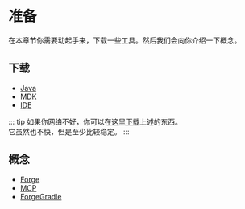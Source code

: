 # 准备

在本章节你需要动起手来，下载一些工具。然后我们会向你介绍一下概念。


## 下载

-  [Java](./java)
-  [MDK](./mdk)
-  [IDE](./gradle-ide)

::: tip
如果你网络不好，你可以在[这里下载](https://jihuayu-my.sharepoint.com/:f:/g/personal/admin_jihuayu_site/EmU2Ep-SW3NOiG4RNjajdDMBLHyvdd3ZHvRde-Eadi0E1w)上述的东西。  
它虽然也不快，但是至少比较稳定。
:::

## 概念

-  [Forge](./forge)
-  [MCP](./mcp)
-  [ForgeGradle](./fg)